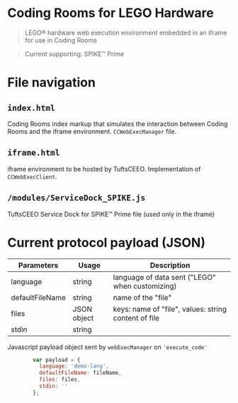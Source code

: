 # Coding Rooms for LEGO Hardware

> LEGO® hardware web execution environment embedded in an iframe for use in Coding Rooms

> Current supporting: SPIKE™ Prime

# File navigation

## ```index.html```
Coding Rooms index markup that simulates the interaction between Coding Rooms and the iframe environment. ```CCWebExecManager``` file.


## ```iframe.html```
iframe environment to be hosted by TuftsCEEO. Implementation of ```CCWebExecClient```.


## ```/modules/ServiceDock_SPIKE.js```
TuftsCEEO Service Dock for SPIKE™ Prime file (used only in the iframe)

# Current protocol payload (JSON) 
|Parameters   	| Usage   	| Description  	|
|---	          |---	      |---	          |
|language       | string    | language of data sent ("LEGO" when customizing)  	   |
|defaultFileName| string  	      |   	name of the "file"             |
|files   	      | JSON object     |  keys: name of "file", values: string content of file  |
|stdin   	      |   string	      |   	          |

Javascript payload object sent by ```webExecManager``` on ```'execute_code'```
```javascript
        var payload = {
          language: 'demo-lang',
          defaultFileName: fileName,
          files: files,
          stdin: ''
        };

```
